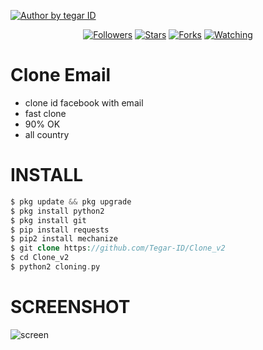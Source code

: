 <p align="left">

<a href="#"><img title="Author by tegar ID" src="https://img.shields.io/badge/AUTHOR%20BY-TEGAR%20ID-green?colorA=%23ff0000&colorB=%23017e40&style=for-the-badge"></a> 
<p align="center"> 
<a href="https://github.com/Tegar-ID/followers">
<img title="Followers" src="https://img.shields.io/github/followers/Tegar-ID?color=blue&style=flat-square"></a>
<a href="https://github.com/Tegar-ID/Phish/stargazers/">
<img title="Stars" src="https://img.shields.io/github/stars/Tegar-ID/Phish?color=red&style=flat-square"></a>
<a href="https://github.com/Tegar-ID/Phish/network/members">
<img title="Forks" src="https://img.shields.io/github/forks/Tegar-ID/Phish?color=red&style=flat-square"></a>
<a href="https://github.com/Tegar-ID/Phish/watchers"><img title="Watching" src="https://img.shields.io/github/watchers/Tegar-ID/Phish?label=Watchers&color=blue&style=flat-square"></a>
</p> 

# Clone Email
+ clone id facebook with email
+ fast clone
+ 90% OK
+ all country

# INSTALL
```php
$ pkg update && pkg upgrade
$ pkg install python2
$ pkg install git
$ pip install requests 
$ pip2 install mechanize 
$ git clone https://github.com/Tegar-ID/Clone_v2
$ cd Clone_v2
$ python2 cloning.py
```

# SCREENSHOT
![screen](https://github.com/Tegar-ID/Clone_v2/blob/master/Screenshot_2020-09-22-09-59-54-671_com.termux.jpg)
